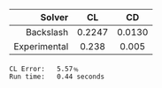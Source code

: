 |          Solver | CL      | CD      |
| --------------: | :-----: | :-----: |
|       Backslash | 0.2247  | 0.0130  |
|    Experimental | 0.238   | 0.005   |

	CL Error:	5.57﹪
	Run time:	0.44 seconds

